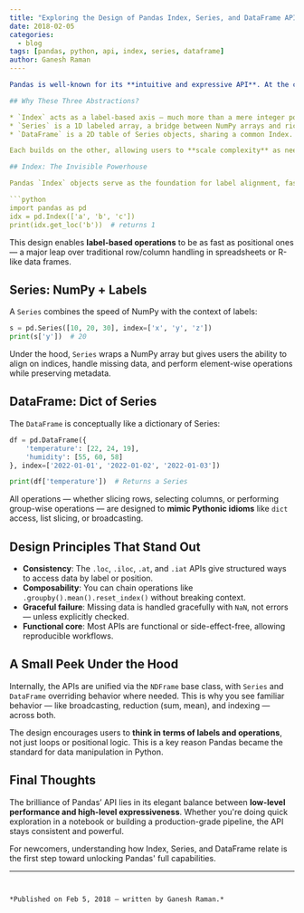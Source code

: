 ```yaml
---
title: "Exploring the Design of Pandas Index, Series, and DataFrame APIs"
date: 2018-02-05
categories:
  - blog
tags: [pandas, python, api, index, series, dataframe]
author: Ganesh Raman
----

Pandas is well-known for its **intuitive and expressive API**. At the core of this usability lies the thoughtful design of three main abstractions: `Index`, `Series`, and `DataFrame`. Each of these was introduced with deliberate consistency to make data manipulation as fluid as writing Python itself.

## Why These Three Abstractions?

* `Index` acts as a label-based axis — much more than a mere integer position.
* `Series` is a 1D labeled array, a bridge between NumPy arrays and rich metadata.
* `DataFrame` is a 2D table of Series objects, sharing a common Index.

Each builds on the other, allowing users to **scale complexity** as needed, without switching paradigms.

## Index: The Invisible Powerhouse

Pandas `Index` objects serve as the foundation for label alignment, fast lookup, slicing, and reindexing. They are immutable and hashable, which makes them safe for dict-like operations.

```python
import pandas as pd
idx = pd.Index(['a', 'b', 'c'])
print(idx.get_loc('b'))  # returns 1
```

This design enables **label-based operations** to be as fast as positional ones — a major leap over traditional row/column handling in spreadsheets or R-like data frames.

## Series: NumPy + Labels

A `Series` combines the speed of NumPy with the context of labels:

```python
s = pd.Series([10, 20, 30], index=['x', 'y', 'z'])
print(s['y'])  # 20
```

Under the hood, `Series` wraps a NumPy array but gives users the ability to align on indices, handle missing data, and perform element-wise operations while preserving metadata.

## DataFrame: Dict of Series

The `DataFrame` is conceptually like a dictionary of Series:

```python
df = pd.DataFrame({
    'temperature': [22, 24, 19],
    'humidity': [55, 60, 58]
}, index=['2022-01-01', '2022-01-02', '2022-01-03'])

print(df['temperature'])  # Returns a Series
```

All operations — whether slicing rows, selecting columns, or performing group-wise operations — are designed to **mimic Pythonic idioms** like `dict` access, list slicing, or broadcasting.

## Design Principles That Stand Out

* **Consistency**: The `.loc`, `.iloc`, `.at`, and `.iat` APIs give structured ways to access data by label or position.
* **Composability**: You can chain operations like `.groupby().mean().reset_index()` without breaking context.
* **Graceful failure**: Missing data is handled gracefully with `NaN`, not errors — unless explicitly checked.
* **Functional core**: Most APIs are functional or side-effect-free, allowing reproducible workflows.

## A Small Peek Under the Hood

Internally, the APIs are unified via the `NDFrame` base class, with `Series` and `DataFrame` overriding behavior where needed. This is why you see familiar behavior — like broadcasting, reduction (sum, mean), and indexing — across both.

The design encourages users to **think in terms of labels and operations**, not just loops or positional logic. This is a key reason Pandas became the standard for data manipulation in Python.

## Final Thoughts

The brilliance of Pandas’ API lies in its elegant balance between **low-level performance and high-level expressiveness**. Whether you're doing quick exploration in a notebook or building a production-grade pipeline, the API stays consistent and powerful.

For newcomers, understanding how Index, Series, and DataFrame relate is the first step toward unlocking Pandas' full capabilities.

---
```


*Published on Feb 5, 2018 — written by Ganesh Raman.*
